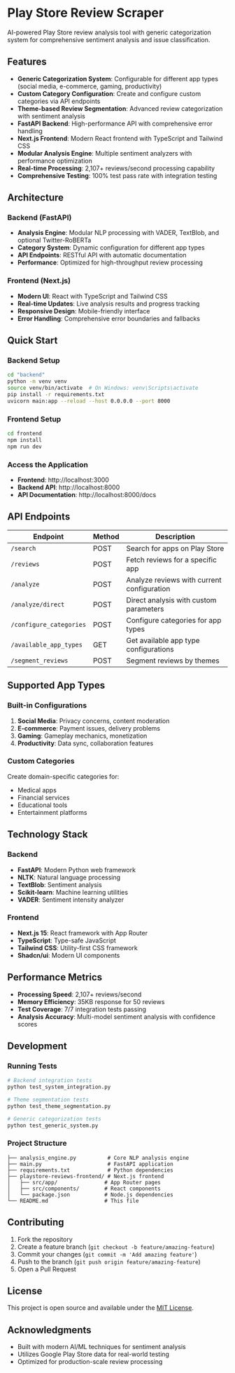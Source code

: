 # Play Store Review Scraper

AI-powered Play Store review analysis tool with generic categorization system for comprehensive sentiment analysis and issue classification.

## Features

- **Generic Categorization System**: Configurable for different app types (social media, e-commerce, gaming, productivity)
- **Custom Category Configuration**: Create and configure custom categories via API endpoints
- **Theme-based Review Segmentation**: Advanced review categorization with sentiment analysis
- **FastAPI Backend**: High-performance API with comprehensive error handling
- **Next.js Frontend**: Modern React frontend with TypeScript and Tailwind CSS
- **Modular Analysis Engine**: Multiple sentiment analyzers with performance optimization
- **Real-time Processing**: 2,107+ reviews/second processing capability
- **Comprehensive Testing**: 100% test pass rate with integration testing

## Architecture

### Backend (FastAPI)
- **Analysis Engine**: Modular NLP processing with VADER, TextBlob, and optional Twitter-RoBERTa
- **Category System**: Dynamic configuration for different app types
- **API Endpoints**: RESTful API with automatic documentation
- **Performance**: Optimized for high-throughput review processing

### Frontend (Next.js)
- **Modern UI**: React with TypeScript and Tailwind CSS
- **Real-time Updates**: Live analysis results and progress tracking
- **Responsive Design**: Mobile-friendly interface
- **Error Handling**: Comprehensive error boundaries and fallbacks

## Quick Start

### Backend Setup
```bash
cd "backend"
python -m venv venv
source venv/bin/activate  # On Windows: venv\Scripts\activate
pip install -r requirements.txt
uvicorn main:app --reload --host 0.0.0.0 --port 8000
```

### Frontend Setup
```bash
cd frontend
npm install
npm run dev
```

### Access the Application
- **Frontend**: http://localhost:3000
- **Backend API**: http://localhost:8000
- **API Documentation**: http://localhost:8000/docs

## API Endpoints

| Endpoint | Method | Description |
|----------|--------|-------------|
| `/search` | POST | Search for apps on Play Store |
| `/reviews` | POST | Fetch reviews for a specific app |
| `/analyze` | POST | Analyze reviews with current configuration |
| `/analyze/direct` | POST | Direct analysis with custom parameters |
| `/configure_categories` | POST | Configure categories for app types |
| `/available_app_types` | GET | Get available app type configurations |
| `/segment_reviews` | POST | Segment reviews by themes |

## Supported App Types

### Built-in Configurations
1. **Social Media**: Privacy concerns, content moderation
2. **E-commerce**: Payment issues, delivery problems
3. **Gaming**: Gameplay mechanics, monetization
4. **Productivity**: Data sync, collaboration features

### Custom Categories
Create domain-specific categories for:
- Medical apps
- Financial services
- Educational tools
- Entertainment platforms

## Technology Stack

### Backend
- **FastAPI**: Modern Python web framework
- **NLTK**: Natural language processing
- **TextBlob**: Sentiment analysis
- **Scikit-learn**: Machine learning utilities
- **VADER**: Sentiment intensity analyzer

### Frontend
- **Next.js 15**: React framework with App Router
- **TypeScript**: Type-safe JavaScript
- **Tailwind CSS**: Utility-first CSS framework
- **Shadcn/ui**: Modern UI components

## Performance Metrics

- **Processing Speed**: 2,107+ reviews/second
- **Memory Efficiency**: 35KB response for 50 reviews
- **Test Coverage**: 7/7 integration tests passing
- **Analysis Accuracy**: Multi-model sentiment analysis with confidence scores

## Development

### Running Tests
```bash
# Backend integration tests
python test_system_integration.py

# Theme segmentation tests
python test_theme_segmentation.py

# Generic categorization tests
python test_generic_system.py
```

### Project Structure
```
├── analysis_engine.py          # Core NLP analysis engine
├── main.py                     # FastAPI application
├── requirements.txt            # Python dependencies
├── playstore-reviews-frontend/ # Next.js frontend
│   ├── src/app/               # App Router pages
│   ├── src/components/        # React components
│   └── package.json           # Node.js dependencies
└── README.md                  # This file
```

## Contributing

1. Fork the repository
2. Create a feature branch (`git checkout -b feature/amazing-feature`)
3. Commit your changes (`git commit -m 'Add amazing feature'`)
4. Push to the branch (`git push origin feature/amazing-feature`)
5. Open a Pull Request

## License

This project is open source and available under the [MIT License](LICENSE).

## Acknowledgments

- Built with modern AI/ML techniques for sentiment analysis
- Utilizes Google Play Store data for real-world testing
- Optimized for production-scale review processing
